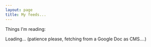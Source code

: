 ```yaml
---
layout: page
title: My feeds...
---
```


<script type="text/javascript" src="/js/tabletop.js"></script>
<script type="text/javascript" src="/js/jquery.timeago.js"></script>

<script type="text/javascript">
  window.onload = function() { init() };

  var public_spreadsheet_url = '1KOafitsYQJdZyvdywnOLjxz_FI2yVlxw2IXU2XpEAiY';

  function init() {
    Tabletop.init( { key: public_spreadsheet_url,
                     callback: showInfo,
                     debug:true } )
                     
  };
    
function showInfo(sheets, tabletop) {
    var data = sheets['Output'].elements;
    var arraydata =sheets['Output'].toArray();
    console.log(arraydata);
    $("#loading").toggle();

    
    for(i=0; i < data.length; i++){
      $("#links").append("<p><a href='"+arraydata[i][2] + "'>" + arraydata[i][1] + "</a> - " + arraydata[i][5] + " | <time class='timeago' datetime='"+arraydata[i][4]+"'>"+arraydata[i][4]+"</time>");
    }

    jQuery("time.timeago").timeago();

    };





</script>

Things I'm reading:

<span id="loading">Loading... (patience please, fetching from a Google Doc as CMS....)</span>

<div id="links"></div>